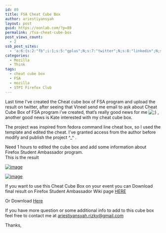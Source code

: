 ```yaml
---
id: 89
title: FSA Cheat Cube Box
author: ariestiyansyah
layout: post
guid: https://oonlab.com/?p=89
permalink: /fsa-cheat-cube-box
post_views_count:
  - 2
ssb_post_sites:
  - 'a:6:{s:2:"fb";i:1;s:5:"gplus";N;s:7:"twitter";N;s:8:"linkedin";N;s:9:"pineterst";N;s:6:"reddit";N;}'
categories:
  - Mozilla
  - Think
tags:
  - cheat cube box
  - FSA
  - mozilla
  - STPI Firefox Club
---
```

Last time I&#8217;ve created the Cheat cube box of FSA program and upload the result on twitter, after seeing that Vineel send me email to ask about Cheat Cube Box of FSA program i&#8217;ve created, that&#8217;s really good news for me <img src="https://oonlab.com/wp-includes/images/smilies/icon_wink.gif" alt=";)" class="wp-smiley" /> , another good news is Kate interested with my cheat cube box.  
<!--more-->

The project was inspired from fedora command line cheat box, so I used the template and edited the cheat. I&#8217;ve granted access from the author before modify and publish the project ^_^ .

Need 1 hours to edited the cube box and add some information about Firefox Student Ambassador program.  
This is the result

[<img class="alignnone size-full" title="E270857.jpg" alt="image" src="http://oonlab.com/wp-content/uploads/2013/11/wpid-E270857.jpg" />][1]

[<img class="alignnone size-full" title="E270858.jpg" alt="image" src="http://oonlab.com/wp-content/uploads/2013/11/wpid-E270858.jpg" />][2]

If you want to use this Cheat Cube Box on your event you can Download final result on Firefox Student Ambassador Wiki page [HERE][3]

Or Download [Here][4]

If you have more question or some additional info to add to this cube box feel free to contact me at ariestiyansyah.rizky@gmail.com

Thanks,

 [1]: http://oonlab.com/wp-content/uploads/2013/11/wpid-E270857.jpg
 [2]: http://oonlab.com/wp-content/uploads/2013/11/wpid-E270858.jpg
 [3]: https://wiki.mozilla.org/StudentAmbassadors/Toolkit#Firefox_Student_Ambassador_Flyers
 [4]: https://wiki.mozilla.org/images/a/ad/FSA_program_cube.pdf